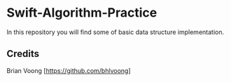 # Swift-Algorithm-Practice
In this repository you will find some of basic data structure implementation.

## Credits
Brian Voong [https://github.com/bhlvoong]
